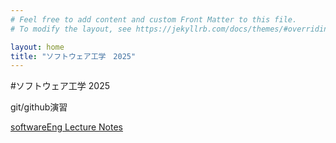 ```yaml
---
# Feel free to add content and custom Front Matter to this file.
# To modify the layout, see https://jekyllrb.com/docs/themes/#overriding-theme-defaults

layout: home
title: "ソフトウェア工学　2025"
---
```


#ソフトウェア工学 2025

git/github演習

[softwareEng Lecture Notes](softwareEng2025.md)